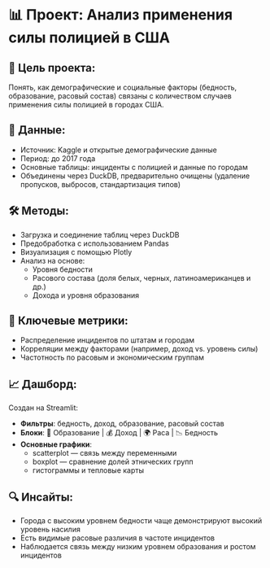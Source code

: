 # 📊 Проект: Анализ применения силы полицией в США

## 🧠 Цель проекта:
Понять, как демографические и социальные факторы (бедность, образование, расовый состав) связаны с количеством случаев применения силы полицией в городах США.

## 📁 Данные:
- Источник: Kaggle и открытые демографические данные
- Период: до 2017 года
- Основные таблицы: инциденты с полицией и данные по городам
- Объединены через DuckDB, предварительно очищены (удаление пропусков, выбросов, стандартизация типов)

## 🛠 Методы:
- Загрузка и соединение таблиц через DuckDB
- Предобработка с использованием Pandas
- Визуализация с помощью Plotly
- Анализ на основе:
  - Уровня бедности
  - Расового состава (доля белых, черных, латиноамериканцев и др.)
  - Дохода и уровня образования

## 📌 Ключевые метрики:
- Распределение инцидентов по штатам и городам
- Корреляции между факторами (например, доход vs. уровень силы)
- Частотность по расовым и экономическим группам

## 📈 Дашборд:
Создан на Streamlit:
- **Фильтры**: бедность, доход, образование, расовый состав
- **Блоки**: 📘 Образование | 💰 Доход | 🌍 Раса | 📉 Бедность
- **Основные графики**:
  - scatterplot — связь между переменными
  - boxplot — сравнение долей этнических групп
  - гистограммы и тепловые карты

## 🔍 Инсайты:
- Города с высоким уровнем бедности чаще демонстрируют высокий уровень насилия
- Есть видимые расовые различия в частоте инцидентов
- Наблюдается связь между низким уровнем образования и ростом инцидентов
